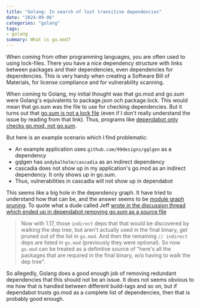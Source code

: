 ```yaml
---
title: "Golang: In search of lost transitive dependencies"
date: "2024-09-06"
categories: "golang"
tags:
- golang
summary: What is go.mod?
---
```


When coming from other programming languages, you are often used to using
lock-files. There you have a nice dependency structure with links between
packages and their dependencies, even dependencies for dependencies. This is
very handy when creating a Software Bill of Materials, for license compliance
and for vulnerability scanning.

When coming to Golang, my initial thought was that go.mod and go.sum were
Golang's equivalents to package.json och package.lock. This would mean that
go.sum was the file to use for checking dependencies. But it turns out that
[go.sum is not a lock
file](https://go.dev/wiki/Modules#is-gosum-a-lock-file-why-does-gosum-include-information-for-module-versions-i-am-no-longer-using)
(even if I don't really understand the issue by reading from that link).
Thus, programs like [dependabot only checks go.mod, not
go.sum](https://github.blog/changelog/2023-03-07-dependency-graph-removes-go-sum-support/).

But here is an example scenario which I find problematic:

- An example application uses `github.com/99designs/gqlgen` as a dependency
- gqlgen has `andybalholm/cascadia` as an indirect dependency
- cascadia does not show up in my application's go.mod as an indirect
  dependency. It only shows up in go.sum.
- Thus, vulnerabilities in cascadia will not show up in dependabot

This seems like a big hole in the dependency graph. It have tried to understand
how that can be, and the answer seems to be [module graph
pruning](https://go.dev/ref/mod#graph-pruning). To quote what a dude called Jeff
[wrote in the discussion thread which ended up in dependabot removing go.sum as
a source
file](https://github.com/dependabot/dependabot-core/issues/4740#issuecomment-1042439690)

> Now with 1.17, those `indirect` deps that that would be discovered by walking the dep tree, but aren't actually used in the final binary, get pruned out of the list in `go.mod`.
> And then the remaining `// indirect` deps are listed in `go.mod` (previously they were optional).
> So now `go.mod` can be treated as a definitive source of "here's all the packages that are required in the final binary, w/o having to walk the dep tree".

So allegedly, Golang does a good enough job of removing redundant dependencies
that this should not be an issue. It does not seems obvious to me how that is
handled between different build-tags and so on, but if dependabot trusts go.mod
as a complete list of dependencies, then that is probably good enough.
